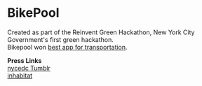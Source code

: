 <h1>BikePool</h1>

Created as part of the Reinvent Green Hackathon, New York City Government's first green hackathon. <br>
Bikepool won [best app for transportation]( http://inhabitat.com/nyc/nyc%E2%80%99s-first-sustainable-hackathon-creates-green-apps-for-the-city/sustainable-hackathon-bikepool/?extend=1).


<b>Press Links</b><br>
[nycedc Tumblr](http://nycedc.tumblr.com/post/25025898533/reinvent-green-hackathon)<br>
[inhabitat](http://inhabitat.com/nyc/nyc%E2%80%99s-first-sustainable-hackathon-creates-green-apps-for-the-city/sustainable-hackathon-bikepool/?extend=1)
